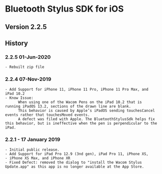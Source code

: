 # Bluetooth Stylus SDK for iOS

## Version 2.2.5

## History

### 2.2.5  01-Jun-2020
    - Rebuilt zip file

### 2.2.4  07-Nov-2019
    - Add Support for iPhone 11, iPhone 11 Pro, iPhone 11 Pro Max, and iPad 10.2
    - Know Issue:
          When using one of the Wacom Pens on the iPad 10.2 that is running iPadOS 13.2, sections of the drawn line are blank.
          This behavior is caused by Apple’s iPadOS sending touchesCancel events rather that touchesMoved events.
          A defect was filed with Apple. The BluetoothStylusSdk helps fix this behavior, but is ineffective when the pen is perpendicular to the iPad.
      
### 2.2.1 - 17 January 2019
    - Initial public release.
    - Add Support for iPad Pro 12.9 (3nd gen), iPad Pro 11, iPhone XS,
    - iPhone XS Max, and iPhone XR
    - Fixed Defect: removed the dialog to "install the Wacom Stylus Update.app" as this app is no longer available at the App Store.

 